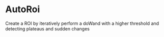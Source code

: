 # AutoRoi

Create a ROI by iteratively perform a doWand with a higher threshold and detecting plateaus and sudden changes
